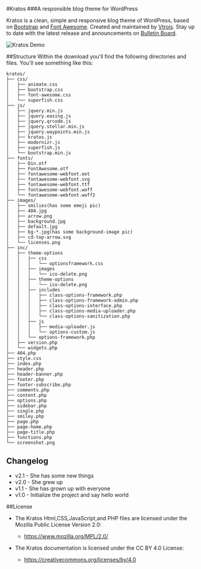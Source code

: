 #Kratos
###A responsible blog theme for WordPress

Kratos is a clean, simple and responsive blog theme of WordPress, based on [Bootstrap](https://github.com/twbs/bootstrap) and [Font Awesome](https://github.com/FortAwesome/Font-Awesome). Created and maintained by [Vtrois](https://www.vtrois.com).
 Stay up to date with the latest release and announcements on [Bulletin Board](https://www.vtrois.com/projects/theme-kratos.html).

![Kratos Demo](https://camo.githubusercontent.com/3065e07f82e6005ae97b63a31ba2e8458a1ca7d9/687474703a2f2f69342e6275696d672e636f6d2f613166393937633231393537643365612e706e67)

##Structure
Within the download you'll find the following directories and files. You'll see something like this:

```
kratos/
├── css/
│   ├── animate.css
│   ├── bootstrap.css
│   ├── font-awesome.css
│   └── superfish.css
├── js/
│   ├── jquery.min.js
│   ├── jquery.easing.js
│   ├── jquery.qrcode.js
│   ├── jquery.stellar.min.js
│   ├── jquery.waypoints.min.js
│   ├── kratos.js
│   ├── modernizr.js
│   ├── superfish.js
│   └── bootstrap.min.js
├── fonts/
│   ├── Din.otf
│   ├── FontAwesome.otf
│   ├── fontawesome-webfont.eot
│   ├── fontawesome-webfont.svg
│   ├── fontawesome-webfont.ttf
│   ├── fontawesome-webfont.woff
│   └── fontawesome-webfont.woff2
├── images/
│   ├── smilies(has some emoji pic)
│   ├── 404.jpg
│   ├── arrow.png
│   ├── background.jpg
│   ├── default.jpg
│   ├── bg-*.jpg(has some background-image pic)
│   ├── cd-top-arrow.svg
│   └── licenses.png
├── inc/
│   ├── theme-options
│   │   ├── css
│   │   │   └── optionsframework.css
│   │   ├── images
│   │   │   └── ico-delete.png
│   │   ├── theme-options
│   │   │   └── ico-delete.png
│   │   ├── includes
│   │   │   ├── class-options-framework.php
│   │   │   ├── class-options-framework-admin.php
│   │   │   ├── class-options-interface.php
│   │   │   ├── class-options-media-uploader.php
│   │   │   └── class-options-sanitization.php
│   │   ├── js
│   │   │   ├── media-uploader.js
│   │   │   └── options-custom.js
│   │   └── options-framework.php
│   ├── version.php
│   └── widgets.php
├── 404.php
├── style.css
├── index.php
├── header.php
├── header-banner.php
├── footer.php
├── footer-subscribe.php
├── comments.php
├── content.php
├── options.php
├── sidebar.php
├── single.php
├── smiley.php
├── page.php
├── page-home.php
├── page-title.php
├── functions.php
└── screenshot.png
```

## Changelog

- v2.1 - She has some new things
- v2.0 - She grew up
- v1.1 - She has grown up with everyone
- v1.0 - Initialize the project and say hello world

##License
- The Kratos Html,CSS,JavaScript,and PHP files are licensed under the Mozilla Public License Version 2.0:
  - https://www.mozilla.org/MPL/2.0/

- The Kratos documentation is licensed under the CC BY 4.0 License:
  - https://creativecommons.org/licenses/by/4.0
